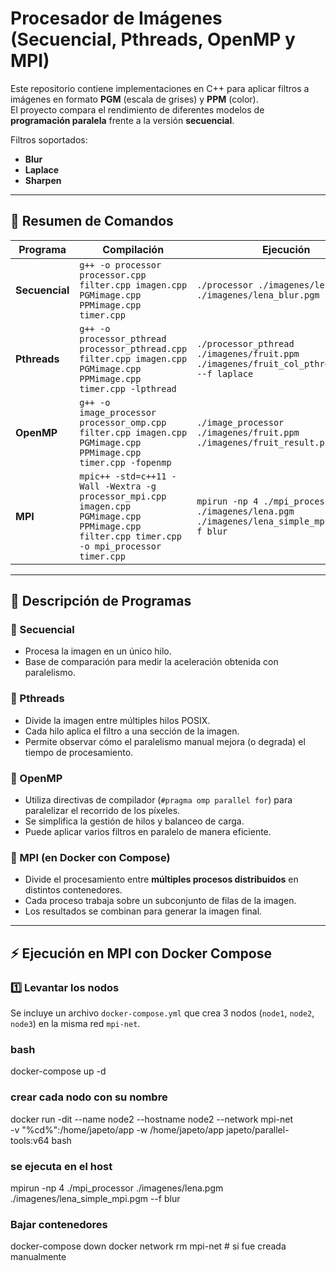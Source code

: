 # Procesador de Imágenes (Secuencial, Pthreads, OpenMP y MPI)

Este repositorio contiene implementaciones en C++ para aplicar filtros a imágenes en formato **PGM** (escala de grises) y **PPM** (color).  
El proyecto compara el rendimiento de diferentes modelos de **programación paralela** frente a la versión **secuencial**.

Filtros soportados:
- **Blur**
- **Laplace**
- **Sharpen**

---

## 📌 Resumen de Comandos

| Programa         | Compilación                                                                                   | Ejecución                                                                 |
|------------------|-----------------------------------------------------------------------------------------------|---------------------------------------------------------------------------|
| **Secuencial**   | `g++ -o processor processor.cpp filter.cpp imagen.cpp PGMimage.cpp PPMimage.cpp timer.cpp`    | `./processor ./imagenes/lena.pgm ./imagenes/lena_blur.pgm --f blur`       |
| **Pthreads**     | `g++ -o processor_pthread processor_pthread.cpp filter.cpp imagen.cpp PGMimage.cpp PPMimage.cpp timer.cpp -lpthread` | `./processor_pthread ./imagenes/fruit.ppm ./imagenes/fruit_col_pthread_la.ppm --f laplace` |
| **OpenMP**       | `g++ -o image_processor processor_omp.cpp filter.cpp imagen.cpp PGMimage.cpp PPMimage.cpp timer.cpp -fopenmp` | `./image_processor ./imagenes/fruit.ppm ./imagenes/fruit_result.ppm` |
| **MPI**          | `mpic++ -std=c++11 -Wall -Wextra -g processor_mpi.cpp imagen.cpp PGMimage.cpp PPMimage.cpp filter.cpp timer.cpp -o mpi_processor timer.cpp` | `mpirun -np 4 ./mpi_processor ./imagenes/lena.pgm ./imagenes/lena_simple_mpi.pgm --f blur` |

---

## 📌 Descripción de Programas

### 🔹 Secuencial
- Procesa la imagen en un único hilo.
- Base de comparación para medir la aceleración obtenida con paralelismo.

### 🔹 Pthreads
- Divide la imagen entre múltiples hilos POSIX.
- Cada hilo aplica el filtro a una sección de la imagen.
- Permite observar cómo el paralelismo manual mejora (o degrada) el tiempo de procesamiento.

### 🔹 OpenMP
- Utiliza directivas de compilador (`#pragma omp parallel for`) para paralelizar el recorrido de los píxeles.
- Se simplifica la gestión de hilos y balanceo de carga.
- Puede aplicar varios filtros en paralelo de manera eficiente.

### 🔹 MPI (en Docker con Compose)
- Divide el procesamiento entre **múltiples procesos distribuidos** en distintos contenedores.
- Cada proceso trabaja sobre un subconjunto de filas de la imagen.
- Los resultados se combinan para generar la imagen final.

---

## ⚡ Ejecución en MPI con Docker Compose

### 1️⃣ Levantar los nodos
Se incluye un archivo `docker-compose.yml` que crea 3 nodos (`node1`, `node2`, `node3`) en la misma red `mpi-net`.

### bash
docker-compose up -d

### crear cada nodo con su nombre
docker run -dit --name node2 --hostname node2 --network mpi-net \
  -v "%cd%":/home/japeto/app -w /home/japeto/app japeto/parallel-tools:v64 bash

### se ejecuta en el host
mpirun -np 4 ./mpi_processor ./imagenes/lena.pgm ./imagenes/lena_simple_mpi.pgm --f blur

### Bajar contenedores
docker-compose down
docker network rm mpi-net   # si fue creada manualmente


